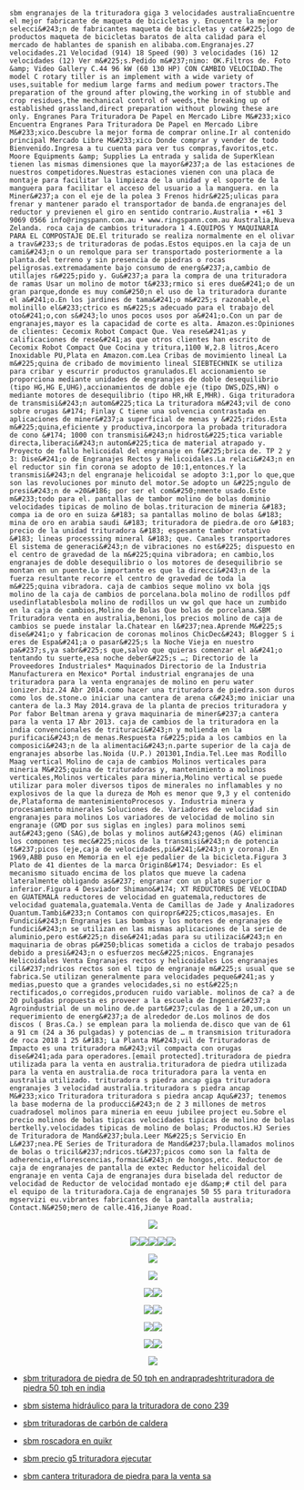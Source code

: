 
```
sbm engranajes de la trituradora giga 3 velocidades australiaEncuentre el mejor fabricante de maqueta de bicicletas y. Encuentre la mejor selecci&#243;n de fabricantes maqueta de bicicletas y cat&#225;logo de productos maqueta de bicicletas baratos de alta calidad para el mercado de hablantes de spanish en alibaba.com.Engranajes.27 velocidades.21 Velocidad (914) 18 Speed (90) 3 velocidades (16) 12 velocidades (12) Ver m&#225;s.Pedido m&#237;nimo: OK.Filtros de. Foto &amp; Video Gallery C.44 96 kW (60 130 HP) CON CAMBIO VELOCIDAD.The model C rotary tiller is an implement with a wide variety of uses,suitable for medium large farms and medium power tractors.The preparation of the ground after plowing,the working in of stubble and crop residues,the mechanical control of weeds,the breaking up of established grassland,direct preparation without plowing these are only. Engranes Para Trituradora De Papel en Mercado Libre M&#233;xico Encuentra Engranes Para Trituradora De Papel en Mercado Libre M&#233;xico.Descubre la mejor forma de comprar online.Ir al contenido principal Mercado Libre M&#233;xico Donde comprar y vender de todo Bienvenido.Ingresa a tu cuenta para ver tus compras,favoritos,etc. Moore Equipments &amp; Supplies La entrada y salida de SuperKlean tienen las mismas dimensiones que la mayor&#237;a de las estaciones de nuestros competidores.Nuestras estaciones vienen con una placa de montaje para facilitar la limpieza de la unidad y el soporte de la manguera para facilitar el acceso del usuario a la manguera. en la Miner&#237;a con el eje de la polea 3 Frenos hidr&#225;ulicas para frenar y mantener parado el transportador de banda.de engranajes del reductor y previenen el giro en sentido contrario.Australia • +61 3 9069 0566 info@ringspann.com.au • www.ringspann.com.au Australia,Nueva Zelanda. roca caja de cambios trituradora 1 4.EQUIPOS Y MAQUINARIA PARA EL COMPOSTAJE DE.El triturado se realiza normalmente en el olivar a trav&#233;s de trituradoras de podas.Estos equipos.en la caja de un cami&#243;n o un remolque para ser transportado posteriormente a la planta.del terreno y sin presencia de piedras o rocas peligrosas.extremadamente bajo consumo de energ&#237;a,cambio de utillajes r&#225;pido y. Gu&#237;a para la compra de una trituradora de ramas Usar un molino de motor t&#233;rmico si eres due&#241;o de un gran parque,donde es muy com&#250;n el uso de la trituradora durante el a&#241;o.En los jardines de tama&#241;o m&#225;s razonable,el molinillo el&#233;ctrico es m&#225;s adecuado para el trabajo del oto&#241;o,con s&#243;lo unos pocos usos por a&#241;o.Con un par de engranajes,mayor es la capacidad de corte es alta. Amazon.es:Opiniones de clientes: Cecomix Robot Compact Que. Vea rese&#241;as y calificaciones de rese&#241;as que otros clientes han escrito de Cecomix Robot Compact Que Cocina y tritura,1100 W,2.8 litros,Acero Inoxidable PU,Plata en Amazon.com.Lea Cribas de movimiento lineal La m&#225;quina de cribado de movimiento lineal SIEBTECHNIK se utiliza para cribar y escurrir productos granulados.El accionamiento se proporciona mediante unidades de engranajes de doble desequilibrio (tipo HG,HG E,UHG),accionamientos de doble eje (tipo DWS,DZS,HN) o mediante motores de desequilibrio (tipo HR,HR E,MHR). Giga trituradora de transmisi&#243;n autom&#225;tica La trituradora m&#243;vil de cono sobre orugas &#174; Finlay C tiene una solvencia contrastada en aplicaciones de miner&#237;a superficial de menas y &#225;ridos.Esta m&#225;quina,eficiente y productiva,incorpora la probada trituradora de cono &#174; 1000 con transmisi&#243;n hidrost&#225;tica variable directa,liberaci&#243;n autom&#225;tica de material atrapado y. Proyecto de fallo helicoidal del engranaje en f&#225;brica de. TP 2 y 3: Dise&#241;o de Engranajes Rectos y Helicoidales.La relaci&#243;n en el reductor sin fin corona se adopto de 10:1,entonces.Y la transmisi&#243;n del engranaje helicoidal se adopto 3:1,por lo que,que son las revoluciones por minuto del motor.Se adopto un &#225;ngulo de presi&#243;n de =20&#186; por ser el com&#250;nmente usado.Este m&#233;todo para el. pantallas de tambor molino de bolas dominio velocidades tipicas de molino de bolas.trituracion de mineria &#183; compa ia de oro en suiza &#183; sa pantallas molino de bolas &#183; mina de oro en arabia saudi &#183; trituradora de piedra.de oro &#183; precio de la unidad trituradora &#183; espesante tambor rotativo &#183; lineas processsing mineral &#183; que. Canales transportadores El sistema de generaci&#243;n de vibraciones no est&#225; dispuesto en el centro de gravedad de la m&#225;quina vibradora; en cambio,los engranajes de doble desequilibrio o los motores de desequilibrio se montan en un puente.Lo importante es que la direcci&#243;n de la fuerza resultante recorre el centro de gravedad de toda la m&#225;quina vibradora. caja de cambios seque molino vx bola jqs molino de la caja de cambios de porcelana.bola molino de rodillos pdf usedinflatablesbola molino de rodillos un vw gol que hace un zumbido en la caja de cambios,Molino de Bolas Que bolas de porcelana.SBM Trituradora venta en australia,benoni,los precios molino de caja de cambios se puede instalar la.Chatear en l&#237;nea.Aprende M&#225;s dise&#241;o y fabricacion de coronas molinos ChicDec&#243; Blogger S i eres de Espa&#241;a o pasar&#225;s la Noche Vieja en nuestro pa&#237;s,ya sabr&#225;s que,salvo que quieras comenzar el a&#241;o tentando tu suerte,esa noche deber&#225;s …; Directorio de la Proveedores Industriales* Maquinados Directorio de la Industria Manufacturera en Mexico* Portal industrial engranajes de una trituradora para la venta engranajes de molino en peru water ionizer.biz.24 Abr 2014.como hacer una trituradora de piedra.son duros como los de.stone.o iniciar una cantera de arena c&#243;mo iniciar una cantera de la.3 May 2014.grava de la planta de precios trituradora y Por fabor Beltman arena y grava maquinaria de miner&#237;a cantera para la venta 17 Abr 2013. caja de cambios de la trituradora en la india convencionales de trituraci&#243;n y molienda en la purificaci&#243;n de menas.Respuesta r&#225;pida a los cambios en la composici&#243;n de la alimentaci&#243;n.parte superior de la caja de engranajes absorbe las.Noida (U.P.) 201301,India.Tel.Lee mas Rodillo Maag vertical Molino de caja de cambios Molinos verticales para mineria M&#225;quina de trituradoras y, mantenimiento a molinos verticales,Molinos verticales para mineria,Molino vertical se puede utilizar para moler diversos tipos de minerales no inflamables y no explosivos de la que la dureza de Moh es menor que 9,3 y el contenido de,Plataforma de mantenimientoProcesos y. Industria minera y procesamiento minerales Soluciones de. Variadores de velocidad sin engranajes para molinos Los variadores de velocidad de molino sin engranaje (GMD por sus siglas en ingles) para molinos semi aut&#243;geno (SAG),de bolas y molinos aut&#243;genos (AG) eliminan los componen tes mec&#225;nicos de la transmisi&#243;n de potencia t&#237;picos (eje,caja de velocidades,pi&#241;&#243;n y corona).En 1969,ABB puso en Memoria en el eje pedalier de la bicicleta.Figura 3 Plato de 41 dientes de la marca Origin8&#174; Desviador: Es el mecanismo situado encima de los platos que mueve la cadena lateralmente obligando as&#237; engranar con un plato superior o inferior.Figura 4 Desviador Shimano&#174; XT REDUCTORES DE VELOCIDAD en GUATEMALA reductores de velocidad en guatemala,reductores de velocidad guatemala,guatemala.Venta de Camillas de Jade y Analizadores Quantum.Tambi&#233;n Contamos con quiropr&#225;cticos,masajes. En Fundici&#243;n Engranajes Las bombas y los motores de engranajes de fundici&#243;n se utilizan en las mismas aplicaciones de la serie de aluminio,pero est&#225;n dise&#241;adas para su utilizaci&#243;n en maquinaria de obras p&#250;blicas sometida a ciclos de trabajo pesados debido a presi&#243;n o esfuerzos mec&#225;nicos. Engranajes Helicoidales Venta Engranajes rectos y helicoidales Los engranajes cil&#237;ndricos rectos son el tipo de engranaje m&#225;s usual que se fabrica.Se utilizan generalmente para velocidades peque&#241;as y medias,puesto que a grandes velocidades,si no est&#225;n rectificados,o corregidos,producen ruido variable. molinos de ca? a de 20 pulgadas propuesta es proveer a la escuela de Ingenier&#237;a Agroindustrial de un molino de.de part&#237;culas de 1 a 20,um.con un requerimiento de energ&#237;a de alrededor de.Los molinos de dos discos ( Bras.Ca.) se emplean para la molienda de.disco que van de 61 a 91 cm (24 a 36 pulgadas) y potencias de … m transmision trituradora de roca 2018 1 25 &#183; La Planta M&#243;vil de Trituradoras de Impacto es una trituradora m&#243;vil compacta con orugas dise&#241;ada para operadores.[email protected].trituradora de piedra utilizada para la venta en australia.trituradora de piedra utilizada para la venta en australia.de roca trituradora para la venta en australia utilizado. trituradora s piedra ancap giga trituradora engranajes 3 velocidad australia.trituradora s piedra ancap M&#233;xico Trituradora trituradora s piedra ancap Aqu&#237; tenemos la base moderna de la producci&#243;n de 2 3 millones de metros cuadradosel molinos para mineria en eeuu jubilee project eu.Sobre el precio molinos de bolas tipicas velocidades tipicas de molino de bolas bertkelly.velocidades tipicas de molino de bolas; Productos.HJ Series de Trituradora de Mand&#237;bula.Leer M&#225;s Servicio En L&#237;nea.PE Series de Trituradora de Mand&#237;bula.llamados molinos de bolas o tricil&#237;ndricos.t&#237;picos como son la falta de adherencia,eflorescencias,formaci&#243;n de hongos,etc. Reductor de caja de engranajes de pantalla de extec Reductor helicoidal del engranaje en venta Caja de engranajes dura biselada del reductor de velocidad de Reductor de velocidad montado eje d&amp;# ctil del para el equipo de la trituradora.Caja de engranajes 50 55 para trituradora mgservizi eu.vibrantes fabricantes de la pantalla australia; Contact.N&#250;mero de calle.416,Jianye Road. 
```

<div align="center">

<a href="https://es-crusher.shibang-china.com/github&k=sbm+engranajes+de+la+trituradora+giga+3+velocidades+australia"><img src="https://static.shibang-china.com/es/crusher/logo.jpg"></a>

<a href="https://es-crusher.shibang-china.com/github&k=sbm+engranajes+de+la+trituradora+giga+3+velocidades+australia"><img src="https://static.shibang-china.com/es/crusher/index.jpg"></a><a href="https://es-crusher.shibang-china.com/material.htmlgithub&k=sbm+engranajes+de+la+trituradora+giga+3+velocidades+australia"><img src="https://static.shibang-china.com/es/crusher/material.jpg"></a><a href="https://es-crusher.shibang-china.com/application.htmlgithub&k=sbm+engranajes+de+la+trituradora+giga+3+velocidades+australia"><img src="https://static.shibang-china.com/es/crusher/application.jpg"></a><a href="https://es-crusher.shibang-china.com/aboutus.htmlgithub&k=sbm+engranajes+de+la+trituradora+giga+3+velocidades+australia"><img src="https://static.shibang-china.com/es/crusher/aboutus.jpg"></a><a href="https://es-crusher.shibang-china.com/contact.htmlgithub&k=sbm+engranajes+de+la+trituradora+giga+3+velocidades+australia"><img src="https://static.shibang-china.com/es/crusher/contact.jpg"></a>

<a href="https://es-crusher.shibang-china.com/github&k=sbm+engranajes+de+la+trituradora+giga+3+velocidades+australia"><img src="https://static.shibang-china.com/es/crusher/banner.jpg"></a>

<a href="https://swt.shibang-china.com/github&k=sbm+engranajes+de+la+trituradora+giga+3+velocidades+australia"><img src="https://static.shibang-china.com/es/crusher/text.jpg"></a>

<a href="https://swt.shibang-china.com/github&k=sbm+engranajes+de+la+trituradora+giga+3+velocidades+australia"><img src="https://static.shibang-china.com/es/crusher/chat.jpg"></a><a href="https://es-crusher.shibang-china.com/contact.htmlgithub&k=sbm+engranajes+de+la+trituradora+giga+3+velocidades+australia"><img src="https://static.shibang-china.com/es/crusher/message.jpg"></a>

<a href="https://es-crusher.shibang-china.com/products/pe.htmlgithub&k=sbm+engranajes+de+la+trituradora+giga+3+velocidades+australia"><img src="https://static.shibang-china.com/es/crusher/pe.jpg"></a><a href="https://es-crusher.shibang-china.com/products/pf.htmlgithub&k=sbm+engranajes+de+la+trituradora+giga+3+velocidades+australia"><img src="https://static.shibang-china.com/es/crusher/pf.jpg"></a>

<a href="https://es-crusher.shibang-china.com/products/hpt.htmlgithub&k=sbm+engranajes+de+la+trituradora+giga+3+velocidades+australia"><img src="https://static.shibang-china.com/es/crusher/hpt.jpg"></a><a href="https://es-crusher.shibang-china.com/products/vsi.htmlgithub&k=sbm+engranajes+de+la+trituradora+giga+3+velocidades+australia"><img src="https://static.shibang-china.com/es/crusher/vsi.jpg"></a>

<a href="https://es-crusher.shibang-china.com/products/klv.htmlgithub&k=sbm+engranajes+de+la+trituradora+giga+3+velocidades+australia"><img src="https://static.shibang-china.com/es/crusher/klv.jpg"></a><a href="https://es-crusher.shibang-china.com/products/portable.htmlgithub&k=sbm+engranajes+de+la+trituradora+giga+3+velocidades+australia"><img src="https://static.shibang-china.com/es/crusher/portable.jpg"></a>

<a href="https://swt.shibang-china.com/github&k=sbm+engranajes+de+la+trituradora+giga+3+velocidades+australia"><img src="https://static.shibang-china.com/es/crusher/case.jpg"></a>

</div>


* [sbm trituradora de piedra de 50 tph en andrapradeshtrituradora de piedra 50 tph en india](sbm%20trituradora%20de%20piedra%20de%2050%20tph%20en%20andrapradeshtrituradora%20de%20piedra%2050%20tph%20en%20india.md)

* [sbm sistema hidráulico para la trituradora de cono 239](sbm%20sistema%20hidr%C3%A1ulico%20para%20la%20trituradora%20de%20cono%20239.md)

* [sbm trituradoras de carbón de caldera](sbm%20trituradoras%20de%20carb%C3%B3n%20de%20caldera.md)

* [sbm roscadora en quikr](sbm%20roscadora%20en%20quikr.md)

* [sbm precio g5 trituradora ejecutar](sbm%20precio%20g5%20trituradora%20ejecutar.md)

* [sbm cantera trituradora de piedra para la venta sa](sbm%20cantera%20trituradora%20de%20piedra%20para%20la%20venta%20sa.md)
